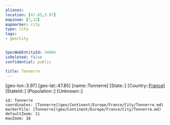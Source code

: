 ```yaml
---
aliases: 
location: [47.85,3.97]
mapzoom: [7,12] 
mapmarker: city 
type: City
tags:
- geo/City


SpocWebEntityId: 34904
isDeleted: false
confidential: public

title: Tonnerre
---
```

[geo-lon::3.97]
[geo-lat::47.85]
[name::Tonnerre]
[State::]
[Country::[France](geo/Continent/Europe/France.md)]
[StateId::]
[Population::]
[Unknown::]


```leaflet
id: Tonnerre
coordinates: [Tonnerre](geo/Continent/Europe/France/City/Tonnerre.md)
markerFile: [Tonnerre](geo/Continent/Europe/France/City/Tonnerre.md)
defaultZoom: 11 
maxZoom: 18
```


